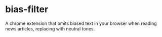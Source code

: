 # bias-filter
A chrome extension that omits biased text in your browser when reading news articles, replacing with neutral tones. 
